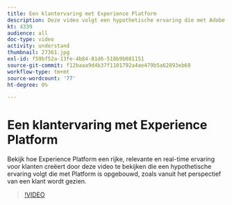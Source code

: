 ```yaml
---
title: Een klantervaring met Experience Platform
description: Deze video volgt een hypothetische ervaring die met Adobe Experience Platform is opgebouwd, zoals vanuit het perspectief van een klant wordt gezien. Bekijk hoe Experience Platform een rijke, relevante en real-time ervaring creëert.
kt: 4339
audience: all
doc-type: video
activity: understand
thumbnail: 27361.jpg
exl-id: f59bf52a-13fe-4b84-81d6-518b9b081151
source-git-commit: f12baaa9d4b37f1101792a4ae479b5a62893eb68
workflow-type: tm+mt
source-wordcount: '77'
ht-degree: 0%

---
```


# Een klantervaring met Experience Platform

Bekijk hoe Experience Platform een rijke, relevante en real-time ervaring voor klanten creëert door deze video te bekijken die een hypothetische ervaring volgt die met Platform is opgebouwd, zoals vanuit het perspectief van een klant wordt gezien.

>[!VIDEO](https://video.tv.adobe.com/v/27361?quality=12&learn=on)
